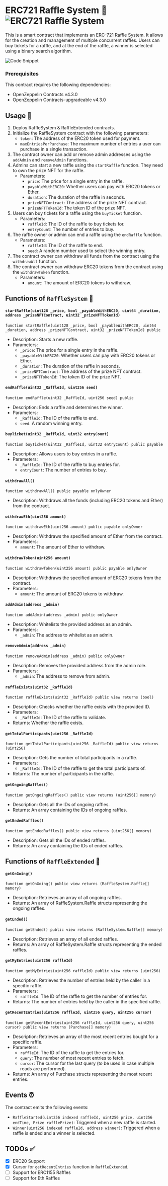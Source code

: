 # ERC721 Raffle System 📜 ![ERC721 Raffle System](https://img.shields.io/badge/1.0.0-brightgreen)

This is a smart contract that implements an ERC-721 Raffle System. It allows for the creation and management of multiple concurrent raffles. Users can buy tickets for a raffle, and at the end of the raffle, a winner is selected using a binary search algorithm.

![Code Snippet](https://i.imgur.com/1PfU32X.png)

### Prerequisites

This contract requires the following dependencies:

- OpenZeppelin Contracts v4.3.0
- OpenZeppelin Contracts-upgradeable v4.3.0

## Usage 📐

1. Deploy RaffleSystem & RaffleExtended contracts.
2. Initialize the RaffleSystem contract with the following parameters:
   - `token`: The address of the ERC20 token used for payment.
   - `maxEntriesPerPurchase`: The maximum number of entries a user can purchase in a single transaction.
3. The contract owner can add or remove admin addresses using the `addAdmin` and `removeAdmin` functions.
4. Admins can start a new raffle using the `startRaffle` function. They need to own the prize NFT for the raffle.
   - Parameters:
     - `price`: The price for a single entry in the raffle.
     - `payableWithERC20`: Whether users can pay with ERC20 tokens or Ether.
     - `duration`: The duration of the raffle in seconds.
     - `prizeNFTContract`: The address of the prize NFT contract.
     - `prizeNFTTokenId`: The token ID of the prize NFT.
5. Users can buy tickets for a raffle using the `buyTicket` function.
   - Parameters:
     - `raffleId`: The ID of the raffle to buy tickets for.
     - `entryCount`: The number of entries to buy.
6. The raffle owner or admin can end a raffle using the `endRaffle` function.
   - Parameters:
     - `raffleId`: The ID of the raffle to end.
     - `seed`: A random number used to select the winning entry.
7. The contract owner can withdraw all funds from the contract using the `withdrawAll` function.
8. The contract owner can withdraw ERC20 tokens from the contract using the `withdrawToken` function.
   - Parameters:
     - `amount`: The amount of ERC20 tokens to withdraw.

## Functions of `RaffleSystem` 💾

#### `startRaffle(uint128 _price, bool _payableWithERC20, uint64 _duration, address _prizeNFTContract, uint32 _prizeNFTTokenId)`

```solidity
function startRaffle(uint128 _price, bool _payableWithERC20, uint64 _duration, address _prizeNFTContract, uint32 _prizeNFTTokenId) public
```

- Description: Starts a new raffle.
- Parameters:
  - `_price`: The price for a single entry in the raffle.
  - `_payableWithERC20`: Whether users can pay with ERC20 tokens or Ether.
  - `_duration`: The duration of the raffle in seconds.
  - `_prizeNFTContract`: The address of the prize NFT contract.
  - `_prizeNFTTokenId`: The token ID of the prize NFT.

#### `endRaffle(uint32 _RaffleId, uint256 seed)`

```solidity
function endRaffle(uint32 _RaffleId, uint256 seed) public
```

- Description: Ends a raffle and determines the winner.
- Parameters:
  - `_RaffleId`: The ID of the raffle to end.
  - `seed`: A random winning entry.

#### `buyTicket(uint32 _RaffleId, uint32 entryCount)`

```solidity
function buyTicket(uint32 _RaffleId, uint32 entryCount) public payable
```

- Description: Allows users to buy entries in a raffle.
- Parameters:
  - `_RaffleId`: The ID of the raffle to buy entries for.
  - `entryCount`: The number of entries to buy.

#### `withdrawAll()`

```solidity
function withdrawAll() public payable onlyOwner
```

- Description: Withdraws all the funds (including ERC20 tokens and Ether) from the contract.

#### `withdrawEth(uint256 amount)`

```solidity
function withdrawEth(uint256 amount) public payable onlyOwner
```

- Description: Withdraws the specified amount of Ether from the contract.
- Parameters:
  - `amount`: The amount of Ether to withdraw.

#### `withdrawToken(uint256 amount)`

```solidity
function withdrawToken(uint256 amount) public payable onlyOwner
```

- Description: Withdraws the specified amount of ERC20 tokens from the contract.
- Parameters:
  - `amount`: The amount of ERC20 tokens to withdraw.

#### `addAdmin(address _admin)`

```solidity
function addAdmin(address _admin) public onlyOwner
```

- Description: Whitelists the provided address as an admin.
- Parameters:
  - `_admin`: The address to whitelist as an admin.

#### `removeAdmin(address _admin)`

```solidity
function removeAdmin(address _admin) public onlyOwner
```

- Description: Removes the provided address from the admin role.
- Parameters:
  - `_admin`: The address to remove from admin.

#### `raffleExists(uint32 _RaffleId)`

```solidity
function raffleExists(uint32 _RaffleId) public view returns (bool)
```

- Description: Checks whether the raffle exists with the provided ID.
- Parameters:
  - `_RaffleId`: The ID of the raffle to validate.
- Returns: Whether the raffle exists.

#### `getTotalParticipants(uint256 _RaffleId)`

```solidity
function getTotalParticipants(uint256 _RaffleId) public view returns (uint256)
```

- Description: Gets the number of total participants in a raffle.
- Parameters:
  - `_RaffleId`: The ID of the raffle to get the total participants of.
- Returns: The number of participants in the raffle.

#### `getOngoingRaffles()`

```solidity
function getOngoingRaffles() public view returns (uint256[] memory)
```

- Description: Gets all the IDs of ongoing raffles.
- Returns: An array containing the IDs of ongoing raffles.

#### `getEndedRaffles()`

```solidity
function getEndedRaffles() public view returns (uint256[] memory)
```

- Description: Gets all the IDs of ended raffles.
- Returns: An array containing the IDs of ended raffles.

## Functions of `RaffleExtended` 💾

#### `getOnGoing()`

```solidity
function getOnGoing() public view returns (RaffleSystem.Raffle[] memory)
```

- Description: Retrieves an array of all ongoing raffles.
- Returns: An array of RaffleSystem.Raffle structs representing the ongoing raffles.

#### `getEnded()`

```solidity
function getEnded() public view returns (RaffleSystem.Raffle[] memory)
```

- Description: Retrieves an array of all ended raffles.
- Returns: An array of RaffleSystem.Raffle structs representing the ended raffles.

#### `getMyEntries(uint256 raffleId)`

```solidity
function getMyEntries(uint256 raffleId) public view returns (uint256)
```

- Description: Retrieves the number of entries held by the caller in a specific raffle.
- Parameters:
  - `raffleId`: The ID of the raffle to get the number of entries for.
- Returns: The number of entries held by the caller in the specified raffle.

#### `getRecentEntries(uint256 raffleId, uint256 query, uint256 cursor)`

```solidity
function getRecentEntries(uint256 raffleId, uint256 query, uint256 cursor) public view returns (Purchase[] memory)
```

- Description: Retrieves an array of the most recent entries bought for a specific raffle.
- Parameters:
  - `raffleId`: The ID of the raffle to get the entries for.
  - `query`: The number of most recent entries to fetch.
  - `cursor`: The cursor for the last query (to be used in case multiple reads are performed).
- Returns: An array of Purchase structs representing the most recent entries.


## Events ⏰

The contract emits the following events:

- `RaffleStarted(uint256 indexed raffleId, uint256 price, uint256 endTime, Prize rafflePrize)`: Triggered when a new raffle is started.
- `Winner(uint256 indexed raffleId, address winner)`: Triggered when a raffle is ended and a winner is selected.

## TODOs ✅

- [x] ERC20 Support
- [x] Cursor for `getRecentEntries` function in `RaffleExtended`.
- [ ] Support for ERC1155 Raffles
- [ ] Support for Eth Raffles
